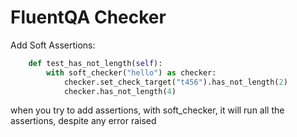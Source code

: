 # FluentQA Checker

Add Soft Assertions:

```python
    def test_has_not_length(self):
        with soft_checker("hello") as checker:
            checker.set_check_target("t456").has_not_length(2)
            checker.has_not_length(4)
```

when you try to add assertions, with soft_checker,
it will run all the assertions, despite any error raised